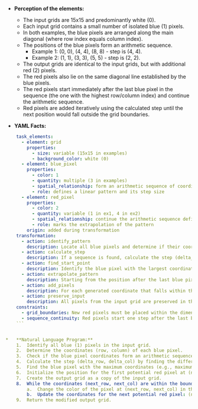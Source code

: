 *   **Perception of the elements:**
    *   The input grids are 15x15 and predominantly white (0).
    *   Each input grid contains a small number of isolated blue (1) pixels.
    *   In both examples, the blue pixels are arranged along the main diagonal (where row index equals column index).
    *   The positions of the blue pixels form an arithmetic sequence.
        *   Example 1: (0, 0), (4, 4), (8, 8) - step is (4, 4).
        *   Example 2: (1, 1), (3, 3), (5, 5) - step is (2, 2).
    *   The output grids are identical to the input grids, but with additional red (2) pixels.
    *   The red pixels also lie on the same diagonal line established by the blue pixels.
    *   The red pixels start immediately after the last blue pixel in the sequence (the one with the highest row/column index) and continue the arithmetic sequence.
    *   Red pixels are added iteratively using the calculated step until the next position would fall outside the grid boundaries.

*   **YAML Facts:**
    
```yaml
    task_elements:
      - element: grid
        properties:
          - size: variable (15x15 in examples)
          - background_color: white (0)
      - element: blue_pixel
        properties:
          - color: 1
          - quantity: multiple (3 in examples)
          - spatial_relationship: form an arithmetic sequence of coordinates (lie on a straight line with constant steps)
          - role: defines a linear pattern and its step size
      - element: red_pixel
        properties:
          - color: 2
          - quantity: variable (1 in ex1, 4 in ex2)
          - spatial_relationship: continue the arithmetic sequence defined by blue pixels
          - role: marks the extrapolation of the pattern
        origin: added during transformation
    transformation:
      - action: identify_pattern
        description: Locate all blue pixels and determine if their coordinates form an arithmetic sequence.
      - action: calculate_step
        description: If a sequence is found, calculate the step (delta_row, delta_col) between consecutive blue pixels (assuming they are sorted).
      - action: find_start_point
        description: Identify the blue pixel with the largest coordinates in the sequence.
      - action: extrapolate_pattern
        description: Starting from the position after the last blue pixel, iteratively add the step to generate subsequent coordinates.
      - action: add_pixels
        description: For each generated coordinate that falls within the grid boundaries, place a red pixel at that location.
      - action: preserve_input
        description: All pixels from the input grid are preserved in the output grid.
    constraints:
      - grid_boundaries: New red pixels must be placed within the dimensions of the grid.
      - sequence_continuity: Red pixels start one step after the last blue pixel.
    ```


*   **Natural Language Program:**
    1.  Identify all blue (1) pixels in the input grid.
    2.  Determine the coordinates (row, column) of each blue pixel.
    3.  Check if the blue pixel coordinates form an arithmetic sequence (i.e., lie on a line with a constant step). If not, the transformation might be undefined or different (but based on examples, assume they do).
    4.  Calculate the step (delta_row, delta_col) by finding the difference in coordinates between consecutive blue pixels in the sequence (e.g., sort blue pixels by row, then column, and find the difference between the first two).
    5.  Find the blue pixel with the maximum coordinates (e.g., maximum row index, or maximum column index, or maximum sum of indices) to serve as the end of the input sequence. Let its coordinates be (last_row, last_col).
    6.  Initialize the position for the first potential red pixel at (next_row, next_col) = (last_row + delta_row, last_col + delta_col).
    7.  Create the output grid as a copy of the input grid.
    8.  While the coordinates (next_row, next_col) are within the bounds of the grid:
        a.  Change the color of the pixel at (next_row, next_col) in the output grid to red (2).
        b.  Update the coordinates for the next potential red pixel: (next_row, next_col) = (next_row + delta_row, next_col + delta_col).
    9.  Return the modified output grid.